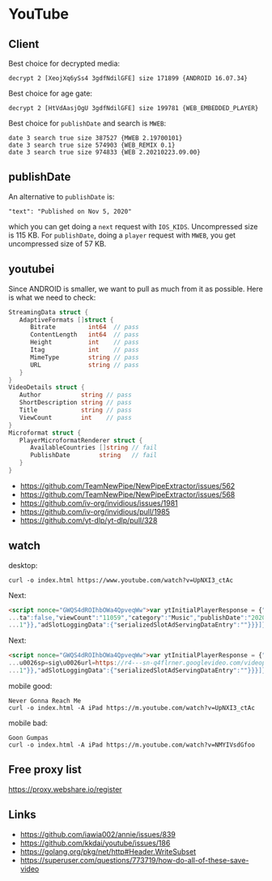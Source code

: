 # YouTube

## Client

Best choice for decrypted media:

~~~
decrypt 2 [XeojXq6ySs4 3gdfNdilGFE] size 171899 {ANDROID 16.07.34}
~~~

Best choice for age gate:

~~~
decrypt 2 [HtVdAasjOgU 3gdfNdilGFE] size 199781 {WEB_EMBEDDED_PLAYER}
~~~

Best choice for `publishDate` and search is `MWEB`:

~~~
date 3 search true size 387527 {MWEB 2.19700101}
date 3 search true size 574903 {WEB_REMIX 0.1}
date 3 search true size 974833 {WEB 2.20210223.09.00}
~~~

## publishDate

An alternative to `publishDate` is:

~~~
"text": "Published on Nov 5, 2020"
~~~

which you can get doing a `next` request with `IOS_KIDS`. Uncompressed size is
115 KB. For `publishDate`, doing a `player` request with `MWEB`, you get
uncompressed size of 57 KB.

## youtubei

Since ANDROID is smaller, we want to pull as much from it as possible. Here is
what we need to check:

~~~go
StreamingData struct {
   AdaptiveFormats []struct {
      Bitrate         int64  // pass
      ContentLength   int64  // pass
      Height          int    // pass
      Itag            int    // pass
      MimeType        string // pass
      URL             string // pass
   }
}
VideoDetails struct {
   Author           string // pass
   ShortDescription string // pass
   Title            string // pass
   ViewCount        int    // pass
}
Microformat struct {
   PlayerMicroformatRenderer struct {
      AvailableCountries []string // fail
      PublishDate        string   // fail
   }
}
~~~

- https://github.com/TeamNewPipe/NewPipeExtractor/issues/562
- https://github.com/TeamNewPipe/NewPipeExtractor/issues/568
- https://github.com/iv-org/invidious/issues/1981
- https://github.com/iv-org/invidious/pull/1985
- https://github.com/yt-dlp/yt-dlp/pull/328

## watch

desktop:

~~~
curl -o index.html https://www.youtube.com/watch?v=UpNXI3_ctAc
~~~

Next:

~~~html
<script nonce="GWQS4dROIhbOWa4QpveqWw">var ytInitialPlayerResponse = {"respons...
...ta":false,"viewCount":"11059","category":"Music","publishDate":"2020-10-02"...
...1"}},"adSlotLoggingData":{"serializedSlotAdServingDataEntry":""}}}]};</script>
~~~

Next:

~~~html
<script nonce="GWQS4dROIhbOWa4QpveqWw">var ytInitialPlayerResponse = {"respons...
...u0026sp=sig\u0026url=https://r4---sn-q4flrner.googlevideo.com/videoplayback...
...1"}},"adSlotLoggingData":{"serializedSlotAdServingDataEntry":""}}}]};</script>
~~~

mobile good:

~~~
Never Gonna Reach Me
curl -o index.html -A iPad https://m.youtube.com/watch?v=UpNXI3_ctAc
~~~

mobile bad:

~~~
Goon Gumpas
curl -o index.html -A iPad https://m.youtube.com/watch?v=NMYIVsdGfoo
~~~

## Free proxy list

https://proxy.webshare.io/register

## Links

- https://github.com/iawia002/annie/issues/839
- https://github.com/kkdai/youtube/issues/186
- https://golang.org/pkg/net/http#Header.WriteSubset
- https://superuser.com/questions/773719/how-do-all-of-these-save-video
